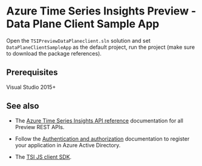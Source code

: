 # Azure Time Series Insights Preview - Data Plane Client Sample App

Open the `TSIPreviewDataPlaneclient.sln` solution and set `DataPlaneClientSampleApp` as the default project, run the project (make sure to download the package references).

## Prerequisites 

Visual Studio 2015+

## See also

* The [Azure Time Series Insights API reference](https://docs.microsoft.com/rest/api/time-series-insights/preview) documentation for all Preview REST APIs.

* Follow the [Authentication and authorization](https://docs.microsoft.com/azure/time-series-insights/time-series-insights-authentication-and-authorization#summary-and-best-practices) documentation to register your application in Azure Active Directory.

* The [TSI JS client SDK](https://github.com/microsoft/tsiclient/blob/master/docs/API.md).
